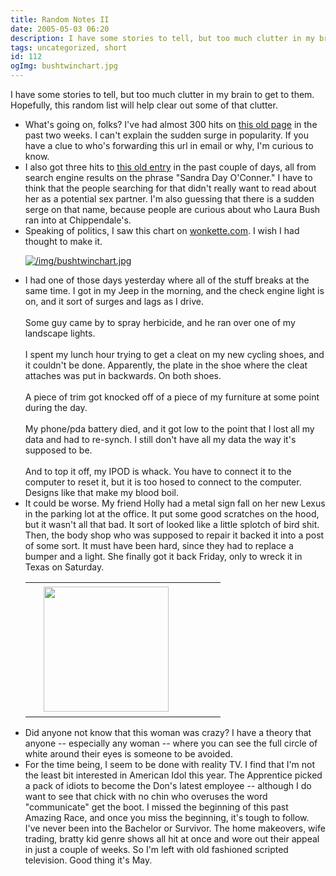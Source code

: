 ```yaml
---
title: Random Notes II
date: 2005-05-03 06:20
description: I have some stories to tell, but too much clutter in my brain to get to them.  Hopefully, this random list will help clear out some of that clutter.
tags: uncategorized, short
id: 112
ogImg: bushtwinchart.jpg
---
```

I have some stories to tell, but too much clutter in my brain to get to them.  Hopefully, this random list will help clear out some of that clutter.

<ul><li>What's going on, folks?  I've had almost 300 hits on <a href="/blog2/archives/34">this old page</a> in the past two weeks.  I can't explain the sudden surge in popularity.  If you have a clue to who's forwarding this url in email or why, I'm curious to know.</li>

<li>I also got three hits to <a href="/blog2/archives/60">this old entry</a> in the past couple of days, all from search engine results on the phrase "Sandra Day O'Conner."  I have to think that the people searching for that didn't really want to read about her as a potential sex partner.  I'm also guessing that there is a sudden serge on that name, because people are curious about who Laura Bush ran into at Chippendale's.</li>

<li>Speaking of politics, I saw this chart on <a href="http://wonkette.com">wonkette.com</a>.  I wish I had thought to make it.</li>

<a class="lightview alignright" href="/img/bushtwinchart.jpg" data-lightview-caption="" data-lightview-group="group1" style="width:350px;"><img src="/img/bushtwinchart.jpg" alt="/img/bushtwinchart.jpg"><br><span class="caption"></span></a>

<li>I had one of those days yesterday where all of the stuff breaks at the same time.  I got in my Jeep in the morning, and the check engine light is on, and it sort of surges and lags as I drive.  <br/><br/>Some guy came by to spray herbicide, and he ran over one of my landscape lights.  <br/><br/>I spent my lunch hour trying to get a cleat on my new cycling shoes, and it couldn't be done.  Apparently, the plate in the shoe where the cleat attaches was put in backwards.  On both shoes.<br/><br/>A piece of trim got knocked off of a piece of my furniture at some point during the day.<br/><br/>My phone/pda battery died, and it got low to the point that I lost all my data and had to re-synch.  I still don't have all my data the way it's supposed to be.<br/><br/>And to top it off, my IPOD is whack.  You have to connect it to the computer to reset it, but it is too hosed to connect to the computer.  Designs like that make my blood boil.</li>

<li>It could be worse.  My friend Holly had a metal sign fall on her new Lexus in the parking lot at the office.  It put some good scratches on the hood, but it wasn't all that bad.  It sort of looked like a little splotch of bird shit.  Then, the body shop who was supposed to repair it backed it into a post of some sort.  It must have been hard, since they had to replace a bumper and a light.  She finally got it back Friday, only to wreck it in Texas on Saturday.</li>

<table cellpadding=0 cellspacing=0 border=0 align=left><tr><td width=5 rowspan=2><spacer type=block width=5 height=1></td><td width=275><img src="/img/brideflee.jpg" height="200"  aborder=0 vspace=4></td></tr></table><li>Did anyone not know that this woman was crazy?  I have a theory that anyone -- especially any woman -- where you can see the full circle of white around their eyes is someone to be avoided.</li>

<li>For the time being, I seem to be done with reality TV.  I find that I'm not the least bit interested in American Idol this year.  The Apprentice picked a pack of idiots to become the Don's latest employee -- although I do want to see that chick with no chin who overuses the word "communicate" get the boot.  I missed the beginning of this past Amazing Race, and once you miss the beginning, it's tough to follow.  I've never been into the Bachelor or Survivor.  The home makeovers, wife trading, bratty kid genre shows all hit at once and wore out their appeal in just a couple of weeks.  So I'm left with old fashioned scripted television.  Good thing it's May.</li></ul>
